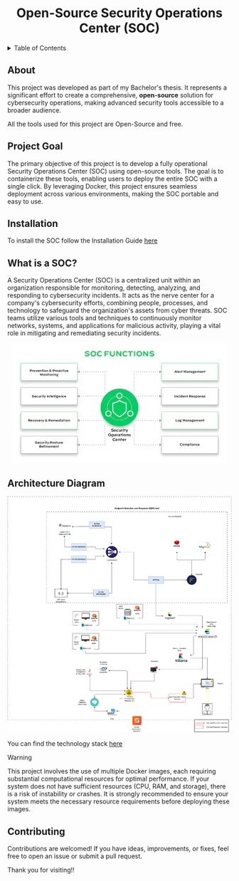 <h1 align="center">Open-Source Security Operations Center (SOC)</h1>

<details>
<summary>Table of Contents</summary>

1. [About](#about)
2. [Project Goal](#project-goal)
3. [Installation](#installation)
4. [What is a SOC?](#what-is-a-soc)
5. [Architecture Diagram](#architecture-diagram)
6. [Contributing](#contributing)


</details>

## About

This project was developed as part of my Bachelor's thesis. It represents a significant effort to create a comprehensive, **open-source** solution for cybersecurity operations, making advanced security tools accessible to a broader audience.

All the tools used for this project are Open-Source and free.

## Project Goal

The primary objective of this project is to develop a fully operational Security Operations Center (SOC) using open-source tools. The goal is to containerize these tools, enabling users to deploy the entire SOC with a single click. By leveraging Docker, this project ensures seamless deployment across various environments, making the SOC portable and easy to use.

## Installation

To install the SOC follow the Installation Guide [here](https://github.com/phrp720/soc-toolkit/blob/main/S.O.C/README.md)

## What is a SOC?

A Security Operations Center (SOC) is a centralized unit within an organization responsible for monitoring, detecting, analyzing, and responding to cybersecurity incidents. It acts as the nerve center for a company's cybersecurity efforts, combining people, processes, and technology to safeguard the organization's assets from cyber threats. SOC teams utilize various tools and techniques to continuously monitor networks, systems, and applications for malicious activity, playing a vital role in mitigating and remediating security incidents.

<p align="center">
  <img src="./soc-principals.png" alt="SOC Overview" />
</p>

## Architecture Diagram

<p align="center">
  <img src="./soc_architecture_diagram.png" alt="SOC Architecture Diagram" />
</p>

You can find the technology stack [here](https://github.com/phrp720/soc-toolkit/blob/main/technology_stack.md)

> [!Warning]
>
> This project involves the use of multiple Docker images, each requiring substantial computational resources for optimal performance. If your system does not have sufficient resources (CPU, RAM, and storage), there is a risk of instability or crashes. It is strongly recommended to ensure your system meets the necessary resource requirements before deploying these images.

## Contributing

Contributions are welcomed! If you have ideas, improvements, or fixes, feel free to open an issue or submit a pull request.


Thank you for visiting!!

